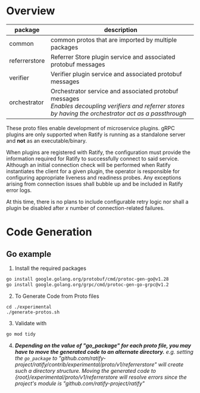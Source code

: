 # Overview

| package       | description                                                                                                                                                    |
| ------------- | -------------------------------------------------------------------------------------------------------------------------------------------------------------- |
| common        | common protos that are imported by multiple packages                                                                                                           |
| referrerstore | Referrer Store plugin service and associated protobuf messages                                                                                                 |
| verifier      | Verifier plugin service and associated protobuf messages                                                                                                       |
| orchestrator  | Orchestrator service and associated protobuf messages <br/> _Enables decoupling verifiers and referrer stores by having the orchestrator act as a passthrough_ |

These proto files enable development of microservice plugins. gRPC plugins are only supported when Ratify is running as a standalone server and **not** as an executable/binary.

When plugins are registered with Ratify, the configuration must provide the information required for Ratify to successfully connect to said service. Although an initial connection check will be performed when Ratify instantiates the client for a given plugin, the operator is responsible for configuring appropriate liveness and readiness probes. Any exceptions arising from connection issues shall bubble up and be included in Ratify error logs. 

At this time, there is no plans to include configurable retry logic nor shall a plugin be disabled after _x_ number of connection-related failures. 

# Code Generation

## Go example
1. Install the required packages
```sh
go install google.golang.org/protobuf/cmd/protoc-gen-go@v1.28
go install google.golang.org/grpc/cmd/protoc-gen-go-grpc@v1.2
```
2. To Generate Code from Proto files  
```
cd ./experimental
./generate-protos.sh
```
3. Validate with 
```sh
go mod tidy
```
4. _**Depending on the value of "go_package" for each proto file, you may have to move the generated code to an alternate directory.**_ _e.g. setting the `go_package` to "github.com/ratify-project/ratify/contrib/experimental/proto/v1/referrerstore" will create such a directory structure. Moving the generated code to {root}/experimental/proto/v1/referrerstore will resolve errors since the project's module is "github.com/ratify-project/ratify"_
